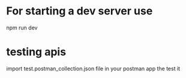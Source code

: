 # For starting a dev server use 
npm run dev

# testing apis 
import test.postman_collection.json file in your postman app the test it
